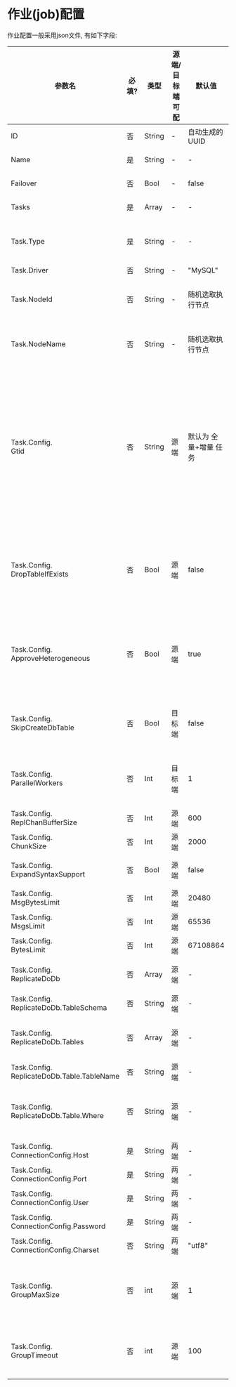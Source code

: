# 作业(job)配置

作业配置一般采用json文件, 有如下字段:

| 参数名 | 必填? | 类型 | 源端/目标端 可配 | 默认值 | 说明 |
| ------------- | ------------- | ------------- | ------------- | ------------- | ------------- | 
| ID | 否 | String | - | 自动生成的UUID | 作业ID. 若不指定, 则自动生成UUID |
| Name | 是 | String | - | - | 作业名. 助记用, 可重复. |
| Failover | 否 | Bool | - | false | 是否允许故障时进行作业转移 |
| Tasks | 是 | Array | - | - | 作业中的任务集合. 元素类型为Task |
| Task.Type | 是 | String | - | - | 任务的类型. 可取值: Src (从源数据库抽取) / Dest (向目标数据库回放) |
| Task.Driver | 否 | String | - | "MySQL" | 数据库的类型 |
| Task.NodeId | 否 | String | - | 随机选取执行节点 | 任务的执行节点的节点ID (可通过 `GET /nodes` 获取). 若不指定则随机选取 |
| Task.NodeName | 否 | String | - | 随机选取执行节点 | 任务的执行节点的节点名 (可通过 `GET /nodes` 获取). 若不指定则随机选取 |
| Task.Config.<br/>Gtid | 否 | String | 源端 | 默认为 全量+增量 任务 | MySQL的GTID点位, 可取值: <br/> 1. 默认为空, 则为 <全量+增量> 复制任务 <br/> 2. 正确的GTID, 则从指定的GTID的下一个事务开始增量复制 <br/> 3. 若配置不存在的GTID, 且SID是源端MySQL, 则报错 <br/> 4. 若配置不存在的GTID, 且SID不是源端MySQL, 则增量从源端复制所有事务 |
| Task.Config.<br/>DropTableIfExists | 否 | Bool | 源端 | false | 全量复制时, 在目标端删除参与复制的表, 之后由dtle自动创建表结构 (相关参数: `SkipCreateDbTable`). 如果开启此选项, 目标端数据库用户需要有相应表的`DROP`权限. |
| Task.Config.<br/>ApproveHeterogeneous | 否 | Bool | 源端 | true | 增量复制时, 是否将数据转为SQL执行. 以下场景需设置为`true`: <br/> 1. 目标端不是MySQL <br/> 2. 目标MySQL没有super权限 |
| Task.Config.<br/>SkipCreateDbTable | 否 | Bool | 目标端 | false | 不为目标库创建复制库和复制表. 如果关闭此选项, 目标端数据库用户需要有相应表的`CREATE`权限. |
| Task.Config.<br/>ParallelWorkers | 否 | Int | 目标端 | 1 | 回放端的并发数. 当值大于1, 且源端MySQL支持 [MTS](https://dev.mysql.com/doc/refman/5.7/en/replication-options-slave.html#sysvar_slave_parallel_workers)时, 目标端会进行并行回放 |
| Task.Config.<br/>ReplChanBufferSize | 否 | Int | 源端 | 600 | 复制任务缓存的大小, 单位为事务数 | 
| Task.Config.<br/>ChunkSize | 否 | Int | 源端 | 2000 | 全量复制时, 每次读取-传输-写入的行数 | 
| Task.Config.<br/>ExpandSyntaxSupport | 否 | Bool | 源端 | false | 支持复制 用户权限/存储过程DDL/函数DDL | 
| Task.Config.<br/>MsgBytesLimit | 否 | Int | 源端 | 20480 | 单个消息大小限制，单位是字节 | 
| Task.Config.<br/>MsgsLimit | 否 | Int | 源端 | 65536 | 消息数量限制 | 
| Task.Config.<br/>BytesLimit | 否 | Int | 源端 | 67108864 | 消息大小限制 | 
| Task.Config.<br/>ReplicateDoDb | 否 | Array | 源端 | - | 如为空, 则复制整个数据库实例. 可填写多值. | 
| Task.Config.<br/>ReplicateDoDb.TableSchema | 否 | String | 源端 | - | 数据库名 | 
| Task.Config.<br/>ReplicateDoDb.Tables | 否 | Array | 源端 | - | 可配置多张表, 类型为Table. 若不配置, 则复制指定数据库中的所有表 | 
| Task.Config.<br/>ReplicateDoDb.Table.TableName | 否 | String | 源端 | - | 表名 | 
| Task.Config.<br/>ReplicateDoDb.Table.Where | 否 | String | 源端 | - | 只复制满足该条件的数据行. 语法为SQL表达式, 返回值应为布尔值. 可以引用表中的列名. | 
| Task.Config.<br/>ConnectionConfig.Host | 是 | String | 两端 | - | 数据源地址 | 
| Task.Config.<br/>ConnectionConfig.Port | 是 | String | 两端 | - | 数据源端口 | 
| Task.Config.<br/>ConnectionConfig.User | 是 | String | 两端 | - | 数据源用户名 | 
| Task.Config.<br/>ConnectionConfig.Password | 是 | String | 两端 | - | 数据源密码 | 
| Task.Config.<br/>ConnectionConfig.Charset | 否 | String | 两端 | "utf8" | 数据源的字符集 | 
| Task.Config.<br/>GroupMaxSize | 否 | int | 源端 | 1 | 源端发送数据时, 等待数据包达到一定大小(`GroupMaxSize`字节)后发送该包. 单位为字节. 默认值1表示即刻发送数据 | 
| Task.Config.<br/>GroupTimeout | 否 | int | 源端 | 100 | 源端发送数据时, 等待数据包达到超时时间(`GroupTimeout`毫秒)发送该包. 单位为毫秒. | 
